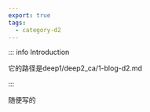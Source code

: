 ```yaml
---
export: true
tags:
  - category-d2
---
```



::: info Introduction

它的路径是deep1/deep2_ca/1-blog-d2.md

:::

随便写的
